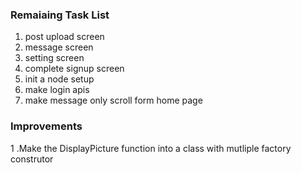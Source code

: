 ### Remaiaing Task List
1. post upload screen
2. message screen
3. setting screen
4. complete signup screen
5. init a node setup 
6. make login apis
5. make message only scroll form home page


### Improvements
1 .Make the DisplayPicture function into a class with mutliple factory construtor

